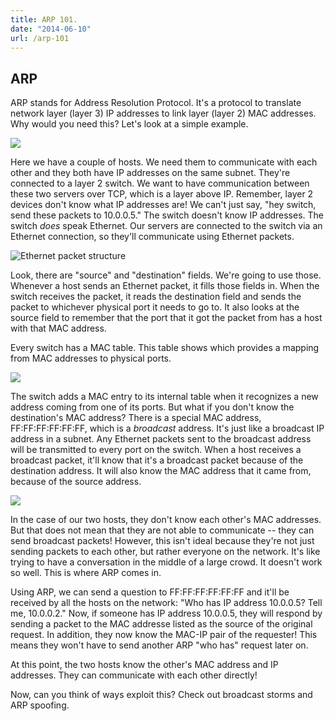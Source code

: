 ```yaml
---
title: ARP 101.
date: "2014-06-10"
url: /arp-101
---
```



ARP
---
ARP stands for Address Resolution Protocol. It's a protocol to translate network layer
(layer 3) IP addresses to link layer (layer 2) MAC addresses. Why would you need this?
Let's look at a simple example.

![](http://static.misfra.me/images/posts/arp-101/hosts.png)

Here we have a couple of hosts. We need them to communicate with each other and they
both have IP addresses on the same subnet. They're connected to a layer 2 switch. We
want to have communication between these two servers over TCP, which is a layer above
IP. Remember, layer 2 devices don't know what IP addresses are! We can't just say,
"hey switch, send these packets to 10.0.0.5." The switch doesn't know IP addresses.
The switch *does* speak Ethernet. Our servers are connected to the switch via an
Ethernet connection, so they'll communicate using Ethernet packets.

![Ethernet packet structure](http://static.misfra.me/images/posts/arp-101/ethernet_packet_format.png)

Look, there are "source" and "destination" fields. We're going to use those. Whenever
a host sends an Ethernet packet, it fills those fields in. When the switch receives
the packet, it reads the destination field and sends the packet to whichever physical
port it needs to go to. It also looks at the source field to remember that the port
that it got the packet from has a host with that MAC address.

Every switch has a MAC table. This table shows which provides a mapping from MAC
addresses to physical ports.

![](http://static.misfra.me/images/posts/arp-101/mac_table.png)

The switch adds a MAC entry to its internal table when it recognizes a new address
coming from one of its ports. But what if you don't know the destination's MAC address?
There is a special MAC address, FF:FF:FF:FF:FF:FF, which is a *broadcast* address. It's just
like a broadcast IP address in a subnet. Any Ethernet packets sent to the broadcast
address will be transmitted to every port on the switch. When a host receives a broadcast
packet, it'll know that it's a broadcast packet because of the destination address.
It will also know the MAC address that it came from, because of the source address.

![](http://static.misfra.me/images/posts/arp-101/broadcast.png)

In the case of our two hosts, they don't know each other's MAC addresses. But that
does not mean that they are not able to communicate -- they can send broadcast
packets! However, this isn't ideal because they're not just sending packets to each
other, but rather everyone on the network. It's like trying to have a conversation
in the middle of a large crowd. It doesn't work so well. This is where ARP comes in.

Using ARP, we can send a question to FF:FF:FF:FF:FF:FF and it'll be received by all
the hosts on the network: "Who has IP address 10.0.0.5? Tell me, 10.0.0.2." Now, if
someone has IP address 10.0.0.5, they will respond by sending a packet to the MAC
addresse listed as the source of the original request. In addition, they now know
the MAC-IP pair of the requester! This means they won't have to send another ARP
"who has" request later on.

At this point, the two hosts know the other's MAC address and IP addresses. They can
communicate with each other directly!

Now, can you think of ways exploit this? Check out broadcast storms and ARP spoofing.
